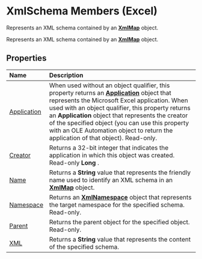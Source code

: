 
# XmlSchema Members (Excel)
Represents an XML schema contained by an  **[XmlMap](39b0823f-0068-d8df-e4e1-ca62b55d58f5.md)** object.

Represents an XML schema contained by an  **[XmlMap](39b0823f-0068-d8df-e4e1-ca62b55d58f5.md)** object.


## Properties



|**Name**|**Description**|
|:-----|:-----|
|[Application](c9a4dd13-acb4-b841-3099-70872547156e.md)|When used without an object qualifier, this property returns an  **[Application](19b73597-5cf9-4f56-8227-b5211f657f6f.md)** object that represents the Microsoft Excel application. When used with an object qualifier, this property returns an **Application** object that represents the creator of the specified object (you can use this property with an OLE Automation object to return the application of that object). Read-only.|
|[Creator](d255b385-bc2f-84ca-68f3-79fe2c250651.md)|Returns a 32-bit integer that indicates the application in which this object was created. Read-only  **Long** .|
|[Name](8cd91dd5-f8d0-4972-cc35-f3ea4171acd3.md)|Returns a  **String** value that represents the friendly name used to identify an XML schema in an **[XmlMap](39b0823f-0068-d8df-e4e1-ca62b55d58f5.md)** object.|
|[Namespace](eaffd8e6-7ec4-af4e-ef0d-9a9d8c3dda47.md)|Returns an  **[XmlNamespace](4c39c739-b848-5fec-c354-9fa56daf1d5d.md)** object that represents the target namespace for the specified schema. Read-only.|
|[Parent](7f926fcc-ac2e-df8f-40e5-98ece1d7099c.md)|Returns the parent object for the specified object. Read-only.|
|[XML](1291eecc-71a8-bcfd-44d2-5f4d92dc8b77.md)|Returns a  **String** value that represents the content of the specified schema.|
